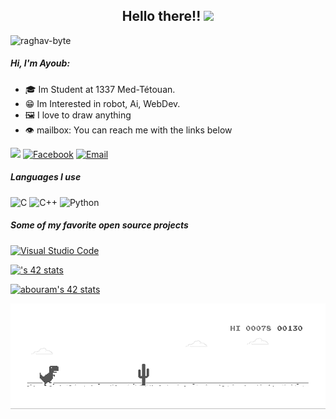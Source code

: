 <h2 align="Center">  Hello there!! <img src="https://media.giphy.com/media/WUlplcMpOCEmTGBtBW/giphy.gif" width="30"> </h3>
<p align="left"> <img src="https://komarev.com/ghpvc/?username=raghav-byte" alt="raghav-byte" /> </p>

##### Hi, I'm Ayoub:

- 🎓 Im Student at 1337 Med-Tétouan.
- 😁 Im Interested in robot, Ai, WebDev.
- 🖼 I love to draw anything
- 👁 mailbox: You can reach me with the links below

<a href="https://www.instagram.com/b.r.m_1"><img src="https://img.shields.io/badge/instagram-%23E4415F?style=flat&logo=instagram&logoColor=white"/></a>
<a href="https://www.facebook.com/mester.ayoub.92351" target="_blank"><img src="https://img.shields.io/badge/Facebook-%231877F2.svg?&style=flat-square&logo=facebook&logoColor=white" alt="Facebook"></a>
<a href="mailto:bmayoub151@gmail.com" target="_blank"><img src="https://img.shields.io/badge/-Gmail-c14438?style=flat-square&logo=Gmail&logoColor=white" alt="Email"></a>

##### Languages I use

![C](https://img.shields.io/badge/-C-000000?style=flat&logo=c)
![C++](https://img.shields.io/badge/-C++-000000?style=flat&logo=c%2B%2B)
![Python](https://img.shields.io/badge/-Python-000000?style=flat&logo=python)

##### Some of my favorite open source projects

[![Visual Studio Code](https://img.shields.io/badge/-VSCode-444444?style=flat&logo=visual-studio-code&logoColor=007ACC)](https://github.com/microsoft/vscode)

[![<username>'s 42 stats](https://badge.mediaplus.ma/binary/abouram)](https://github.com/oakoudad/badge42)

<a href="https://github.com/JaeSeoKim/badge42"><img src="https://badge42.vercel.app/api/v2/clgsr1w0a001108l5cu9r5asi/stats?cursusId=21&coalitionId=281" alt="abouram's 42 stats" /></a>

![Dino](https://raw.githubusercontent.com/sanket9006/sanket9006/master/dino.gif)
